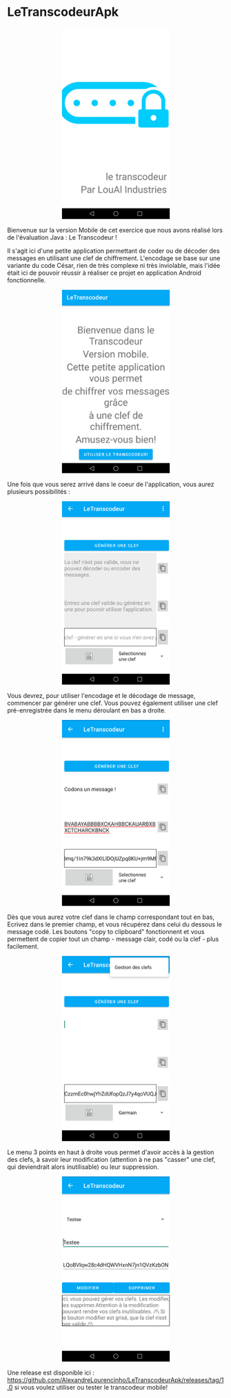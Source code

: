 # LeTranscodeurApk
<p align="center">
<img src = https://github.com/AlexandreLourencinho/LeTranscodeurApk/blob/master/images/img1.png width=250 ></p>
Bienvenue sur la version Mobile de cet exercice que nous avons réalisé lors de l'évaluation Java : 
Le Transcodeur !
 
 Il s'agit ici d'une petite application permettant de coder ou de décoder des messages en utilisant une clef de chiffrement.
 L'encodage se base sur une variante du code César, rien de très complexe ni très inviolable, mais l'idée était ici de pouvoir réussir 
 à réaliser ce projet en application Android fonctionnelle.
 
 <p align="center">
 <img src = https://github.com/AlexandreLourencinho/LeTranscodeurApk/blob/master/images/img2.png width=250 ></p>
Une fois que vous serez arrivé dans le coeur de l'application, vous aurez plusieurs possibilités : 
 <p align="center">
<img src = https://github.com/AlexandreLourencinho/LeTranscodeurApk/blob/master/images/img3.png width=250 ></p>
Vous devrez, pour utiliser l'encodage et le décodage de message, commencer par générer une clef. Vous pouvez également utiliser une clef pré-enregistrée dans le menu déroulant en bas a droite.

  <p align="center">
<img src = https://github.com/AlexandreLourencinho/LeTranscodeurApk/blob/master/images/img4.png width=250 ></p>
Dès que vous aurez votre clef dans le champ correspondant tout en bas, Ecrivez dans le premier champ, et vous récupérez dans celui du dessous le message codé.
Les boutons "copy to clipboard" fonctionnent et vous permettent de copier tout un champ - message clair, codé ou la clef - plus facilement.

   <p align="center">
<img src = https://github.com/AlexandreLourencinho/LeTranscodeurApk/blob/master/images/img5.png width=250 ></p>
Le menu 3 points en haut à droite vous permet d'avoir accès à la gestion des clefs, à savoir leur modification (attention à ne pas "casser" une clef, qui deviendrait alors inutilisable) ou leur suppression.

<p align="center">
<img src = https://github.com/AlexandreLourencinho/LeTranscodeurApk/blob/master/images/img6.png width=250 ></p>


Une release est disponible ici : 
https://github.com/AlexandreLourencinho/LeTranscodeurApk/releases/tag/1.0
si vous voulez utiliser ou tester le transcodeur mobile!
